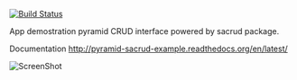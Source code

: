 [![Build Status](https://travis-ci.org/uralbash/pyramid_sacrud_example.png?branch=master)](https://travis-ci.org/uralbash/pyramid_sacrud_example)

App demostration pyramid CRUD interface powered by sacrud package.

Documentation http://pyramid-sacrud-example.readthedocs.org/en/latest/

![ScreenShot](https://raw.github.com/uralbash/pyramid_sacrud_example/master/docs/source/_static/pyramid_dnd.png)
